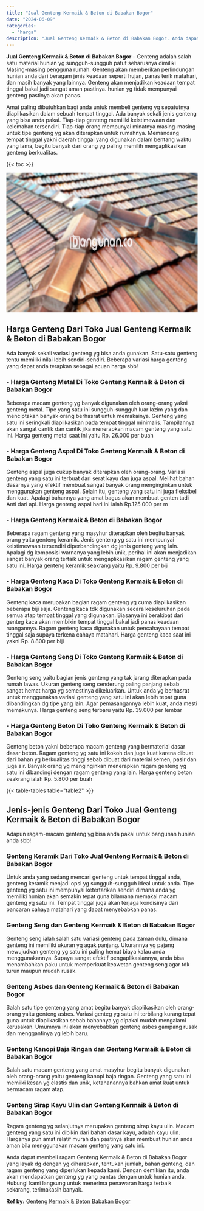 ```yaml
---
title: "Jual Genteng Kermaik & Beton di Babakan Bogor"
date: "2024-06-09"
categories: 
  - "harga"
description: "Jual Genteng Kermaik & Beton di Babakan Bogor. Anda dapat membeli ragam Genteng Kermaik & Beton di Babakan Bogor yang layak dg dengan yg diharapkan, tentukan..."
---
```


**Jual Genteng Kermaik & Beton di Babakan Bogor** – Genteng adalah salah satu material hunian yg sungguh-sungguh patut seharusnya dimiliki Masing-masing pengguna rumah. Genteng akan memberikan perlindungan hunian anda dari beragam jenis keadaan seperti hujan, panas terik matahari, dan masih banyak yang lainnya. Genteng akan menjadikan keadaan tempat tinggal bakal jadi sangat aman pastinya. hunian yg tidak mempunyai genteng pastinya akan panas.

Amat paling dibutuhkan bagi anda untuk membeli genteng yg sepatutnya diaplikasikan dalam sebuah tempat tinggal. Ada banyak sekali jenis genteng yang bisa anda pakai. Tiap-tiap genteng memiliki keistimewaan dan kelemahan tersendiri. Tiap-tiap orang mempunyai minatnya masing-masing untuk tipe genteng yg akan diterapkan untuk rumahnya. Memandang tempat tinggal yakni daerah tinggal yang digunakan dalam bentang waktu yang lama, begitu banyak dari orang yg paling memilih mengaplikasikan genteng berkualitas.

{{< toc >}}

![Jual Genteng Kermaik & Beton di Babakan Bogor](/images/genteng-minimalis-murah28.png)

## Harga Genteng Dari Toko Jual Genteng Kermaik & Beton di Babakan Bogor

Ada banyak sekali variasi genteng yg bisa anda gunakan. Satu-satu genteng tentu memiliki nilai lebih sendiri-sendiri. Beberapa variasi harga genteng yang dapat anda terapkan sebagai acuan harga sbb!

### \- Harga Genteng Metal Di Toko Genteng Kermaik & Beton di Babakan Bogor

Beberapa macam genteng yg banyak digunakan oleh orang-orang yakni genteng metal. Tipe yang satu ini sungguh-sungguh luar lazim yang dan menciptakan banyak orang berhasrat untuk memakainya. Genteng yang satu ini seringkali diaplikasikan pada tempat tinggal minimalis. Tampilannya akan sangat cantik dan cantik jika menerapkan macam genteng yang satu ini. Harga genteng metal saat ini yaitu Rp. 26.000 per buah

### \- Harga Genteng Aspal Di Toko Genteng Kermaik & Beton di Babakan Bogor

Genteng aspal juga cukup banyak diterapkan oleh orang-orang. Variasi genteng yang satu ini terbuat dari serat kayu dan juga aspal. Melihat bahan dasarnya yang efektif membuat sangat banyak orang menginginkan untuk menggunakan genteng aspal. Selain itu, genteng yang satu ini juga fleksibel dan kuat. Apalagi bahannya yang amat bagus akan membuat genten tadi Anti dari api. Harga genteng aspal hari ini ialah Rp.125.000 per m

### \- Harga Genteng Kermaik & Beton di Babakan Bogor

Beberapa ragam genteng yang masyhur diterapkan oleh begitu banyak orang yaitu genteng keramik. Jenis genteng yg satu ini mempunyai keistimewaan tersendiri diperbandingkan dg jenis genteng yang lain. Apalagi dg komposisi warnanya yang lebih unik, perihal ini akan menjadikan sangat banyak orang tertaik untuk mengaplikasikan ragam genteng yang satu ini. Harga genteng keramik seakrang yaitu Rp. 9.800 per biji

### \- Harga Genteng Kaca Di Toko Genteng Kermaik & Beton di Babakan Bogor

Genteng kaca merupakan bagian ragam genteng yg cuma diaplikasikan beberapa biji saja. Genteng kaca tdk digunakan secara keseluruhan pada semua atap tempat tinggal yang digunakan. Biasanya ini berakibat dari genteg kaca akan membikin tempat tinggal bakal jadi panas keadaan ruangannya. Ragam genteng kaca digunakan untuk pencahayaan tempat tinggal saja supaya terkena cahaya matahari. Harga genteng kaca saat ini yakni Rp. 8.800 per biji

### \- Harga Genteng Seng Di Toko Genteng Kermaik & Beton di Babakan Bogor

Genteng seng yaitu bagian jenis genteng yang tak jarang diterapkan pada rumah lawas. Ukuran genteng seng cenderung paling panjang sebab sangat hemat harga yg semestinya dikeluarkan. Untuk anda yg berhasrat untuk menggunakan variasi genteng yang satu ini akan lebih tepat guna dibandingkan dg tipe yang lain. Agar pemasangannya lebih kuat, anda mesti memakunya. Harga genteng seng terbaru yaitu Rp. 39.000 per lembar

### \- Harga Genteng Beton Di Toko Genteng Kermaik & Beton di Babakan Bogor

Genteng beton yakni beberapa macam genteng yang bermaterial dasar dasar beton. Ragam genteng yg satu ini kokoh dan juga kuat karena dibuat dari bahan yg berkualitas tinggi sebab dibuat dari material semen, pasir dan juga air. Banyak orang yg menginginkan menerapkan ragam genteng yg satu ini dibandingi dengan ragam genteng yang lain. Harga genteng beton seakrang ialah Rp. 5.800 per buah

{{< table-tables table="table2" >}}

## Jenis-jenis Genteng Dari Toko Jual Genteng Kermaik & Beton di Babakan Bogor

Adapun ragam-macam genteng yg bisa anda pakai untuk bangunan hunian anda sbb!

### Genteng Keramik Dari Toko Jual Genteng Kermaik & Beton di Babakan Bogor

Untuk anda yang sedang mencari genteng untuk tempat tinggal anda, genteng keramik menjadi opsi yg sungguh-sungguh ideal untuk anda. Tipe genteng yg satu ini mempunyai ketertarikan sendiri dimana anda yg memiliki hunian akan semakin tepat guna bilamana memakai macam genteng yg satu ini. Tempat tinggal juga akan terjaga kondisinya dari pancaran cahaya matahari yang dapat menyebabkan panas.

### Genteng Seng dan Genteng Kermaik & Beton di Babakan Bogor

Genteng seng ialah salah satu variasi genteng pada zaman dulu, dimana genteng ini memiliki ukuran yg agak panjang. Ukurannya yg pajang mewujudkan genteng yg satu ini paling hemat biaya kalau anda menggunakannya. Supaya sangat efektif pengaplikasiannya, anda bisa menambahkan paku untuk memperkuat keawetan genteng seng agar tdk turun maupun mudah rusak.

### Genteng Asbes dan Genteng Kermaik & Beton di Babakan Bogor

Salah satu tipe genteng yang amat begitu banyak diaplikasikan oleh orang-orang yaitu genteng asbes. Variasi genteg yg satu ini terbilang kurang tepat guna untuk diaplikasikan sebab bahannya yg dipakai mudah mengalami kerusakan. Umumnya ini akan menyebabkan genteng asbes gampang rusak dan menggantinya yg lebih baru.

### Genteng Kanopi Baja Ringan dan Genteng Kermaik & Beton di Babakan Bogor

Salah satu macam genteng yang amat masyhur begitu banyak digunakan oleh orang-orang yaitu genteng kanopi baja ringan. Genteng yang satu ini memiiki kesan yg elastis dan unik, ketahanannya bahkan amat kuat untuk bermacam ragam atap.

### Genteng Sirap Kayu Ulin dan Genteng Kermaik & Beton di Babakan Bogor

Ragam genteng yg selanjutnya merupakan genteng sirap kayu ulin. Macam genteng yang satu ini dibikin dari bahan dasar kayu, adalah kayu ulin. Harganya pun amat relatif murah dan pastinya akan membuat hunian anda aman bila menggunakan macam genteng yang satu ini.

Anda dapat membeli ragam Genteng Kermaik & Beton di Babakan Bogor yang layak dg dengan yg diharapkan, tentukan jumlah, bahan genteng, dan ragam genteng yang diperlukan kepada kami. Dengan demikian itu, anda akan mendapatkan genteng yg yang pantas dengan untuk hunian anda. Hubungi kami langsung untuk menerima penawaran harga terbaik sekarang, terimakasih banyak.

**Ref by:**  [Genteng Kermaik & Beton  Babakan Bogor](https://id.wikipedia.org/wiki/Genteng)
